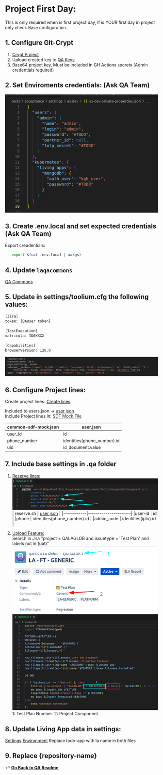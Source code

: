 # Project First Day:

This is only required when is first project day, if is YOUR first day in project only check Base configuration.

## 1. Configure Git-Crypt

   1. [Crypt Project](./configure-git-crypt.md#git-crypt)
   2. Upload created key to [QA Keys](https://confluence.tid.es/pages/viewpage.action?spaceKey=CTO&title=%5BLA-QA%5D+Tools)<br>
   3. Base64 project key, Must be included in GH Actions secrets (Admin credentials required)

## 2. Set Enviroments credentials: (Ask QA Team)
   ![private settings](images/private-settings.png)

## 3. Create .env.local and set expected credentials (Ask QA Team)
   Export creadentials:
   ```bash
      export $(cat .env.local | xargs)
   ```

## 4. Update `laqacommons` 
[QA Commons](https://github.com/Telefonica/living-apps-qa-common)

## 5. Update in settings/toolium.cfg the following values:
   ```
   [Jira]
   token: {QAUser token}

   [TestExecution]
   matricula: ID0XXXX

   [Capabilities]
   browserVersion: 128.0
   ```
   ![selenoid__options](images/selenoid__options.png)

## 6. Configure Project lines:
   Create project lines: [Create lines](./create-lines.md#create-lines)

   Included to users.json -> [user json](https://github.com/Telefonica/baikal-global-mocks/blob/master/api/provision/tenants/globalint/users.json)<br>
   Include Project lines in: [SDF Mock File](../settings/common-sdf-mock.json)<br>

   | common-sdf-mock.json | user.json                   | 
   |----------------------|-----------------------------|
   | user_id              | id                          |
   | phone_number         | identities(phone_number).id |
   | uid                  | id_document.value           |


## 7. Include base settings in .qa folder
1. [Reserve lines:](../../../.qa/reserve.sh)<br>
   ![reserve lines](images/reserve-lines.png)
      | reserve.sh | [user.json](https://github.com/Telefonica/baikal-global-mocks/blob/master/api/provision/tenants/globalint/users.json)                   |
      |------------|----------------------|
      |user-id     | id                          |
      |phone       | identities(phone_number).id |
      |admin_code  | identities(iptv).id         |

2. [Upload Feature:](../../../.qa/toolium.sh)<br>
   Search in Jira "project = QALAGLOB and issuetype = 'Test Plan' and labels not in (uat)"
   ![tests plans](images/test-plan.png)
   ![upload features](images/upload-features.png)
   1: Test Plan Number.
   2: Project Component.

## 8. Update Living App data in settings: 
   [Settings](../settings/common-living-apps.json)
   [Environment](../common/environment.py)
   Replace todo-app with la name in both files
## 9. Replace {repository-name}

↩️ **[Go Back to QA Readme](../README.md)**